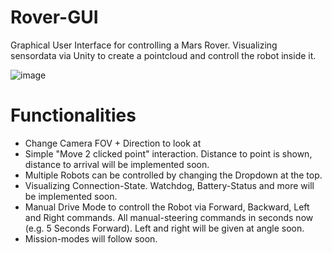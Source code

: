 # Rover-GUI
Graphical User Interface for controlling a Mars Rover. Visualizing sensordata via Unity to create a pointcloud and controll the robot inside it.

![image](https://github.com/Distr0hopper/Rover-GUI/assets/100717485/4d9081f4-66c4-4186-8969-30042bbae95f)

# Functionalities 
* Change Camera FOV + Direction to look at
* Simple "Move 2 clicked point" interaction. Distance to point is shown, distance to arrival will be implemented soon.
* Multiple Robots can be controlled by changing the Dropdown at the top.
* Visualizing Connection-State. Watchdog, Battery-Status and more will be implemented soon.
* Manual Drive Mode to controll the Robot via Forward, Backward, Left and Right commands. All manual-steering commands in seconds now (e.g. 5 Seconds Forward). Left and right will be given at angle soon.
* Mission-modes will follow soon. 
